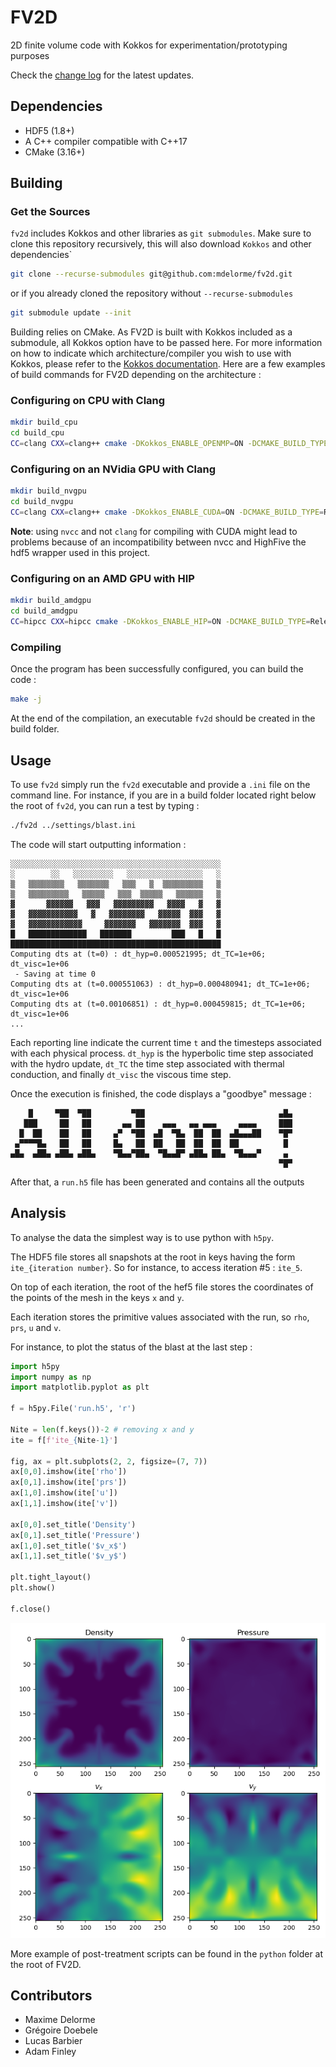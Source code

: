 # FV2D
2D finite volume code with Kokkos for experimentation/prototyping purposes

Check the [change log](CHANGELOG.md) for the latest updates.

## Dependencies

* HDF5 (1.8+)
* A C++ compiler compatible with C++17
* CMake (3.16+)

## Building

### Get the Sources

`fv2d` includes Kokkos and other libraries as `git submodules`. Make sure to clone this repository recursively, this will also download `Kokkos` and other dependencies`

```bash
git clone --recurse-submodules git@github.com:mdelorme/fv2d.git
```
or if you already cloned the repository without `--recurse-submodules`
```bash
git submodule update --init
```

Building relies on CMake. As FV2D is built with Kokkos included as a submodule, all Kokkos option have to be passed here. For more information on how to indicate which architecture/compiler you wish to use with Kokkos, please refer to the [Kokkos documentation](https://kokkos.org/kokkos-core-wiki/ProgrammingGuide/Compiling.html). Here are a few examples of build commands for FV2D depending on the architecture : 

### Configuring on CPU with Clang

```bash
mkdir build_cpu
cd build_cpu
CC=clang CXX=clang++ cmake -DKokkos_ENABLE_OPENMP=ON -DCMAKE_BUILD_TYPE=Release ..
```

### Configuring on an NVidia GPU with Clang

```bash
mkdir build_nvgpu
cd build_nvgpu
CC=clang CXX=clang++ cmake -DKokkos_ENABLE_CUDA=ON -DCMAKE_BUILD_TYPE=Release ..
```

**Note**: using `nvcc` and not `clang` for compiling with CUDA might lead to problems because of an incompatibility between nvcc and HighFive the hdf5 wrapper used in this project. 

### Configuring on an AMD GPU with HIP

```bash
mkdir build_amdgpu
cd build_amdgpu
CC=hipcc CXX=hipcc cmake -DKokkos_ENABLE_HIP=ON -DCMAKE_BUILD_TYPE=Release ..
```

### Compiling
Once the program has been successfully configured, you can build the code :

```bash
make -j
```

At the end of the compilation, an executable `fv2d` should be created in the build folder.

## Usage

To use `fv2d` simply run the `fv2d` executable and provide a `.ini` file on the command line. For instance, if you are in a build folder located right below the root of `fv2d`, you can run a test by typing : 

```bash
./fv2d ../settings/blast.ini
```

The code will start outputting information : 

```
░░░░░░░░░░░░░░░░░░░░░░░░░░░░░░░░░░░░░░░░░░░░░░░
░        ░░   ░░░░░░░░░   ░░░░░░░░░░░░░░░░░   ░
▒   ▒▒▒▒▒▒▒▒   ▒▒▒▒▒▒▒   ▒▒▒   ▒  ▒▒▒▒▒▒▒▒▒   ▒
▒   ▒▒▒▒▒▒▒▒▒   ▒▒▒▒▒   ▒▒▒  ▒▒▒▒▒   ▒▒▒▒▒▒   ▒
▓       ▓▓▓▓▓▓   ▓▓▓   ▓▓▓▓▓▓▓▓▓   ▓▓▓▓   ▓   ▓
▓   ▓▓▓▓▓▓▓▓▓▓▓   ▓   ▓▓▓▓▓▓▓▓   ▓▓▓▓▓  ▓▓▓   ▓
▓   ▓▓▓▓▓▓▓▓▓▓▓▓     ▓▓▓▓▓▓▓   ▓▓▓▓▓▓▓  ▓▓▓   ▓
█   █████████████   ███████         ███   █   █
███████████████████████████████████████████████
Computing dts at (t=0) : dt_hyp=0.000521995; dt_TC=1e+06; dt_visc=1e+06
 - Saving at time 0
Computing dts at (t=0.000551063) : dt_hyp=0.000480941; dt_TC=1e+06; dt_visc=1e+06
Computing dts at (t=0.00106851) : dt_hyp=0.000459815; dt_TC=1e+06; dt_visc=1e+06
...
```

Each reporting line indicate the current time `t` and the timesteps associated with each physical process. `dt_hyp` is the hyperbolic time step associated with the hydro update, `dt_TC` the time step associated with thermal conduction, and finally `dt_visc` the viscous time step.

Once the execution is finished, the code displays a "goodbye" message : 

```
    █     ▀██  ▀██         ▀██                              ▄█▄ 
   ███     ██   ██       ▄▄ ██    ▄▄▄   ▄▄ ▄▄▄     ▄▄▄▄     ███ 
  █  ██    ██   ██     ▄▀  ▀██  ▄█  ▀█▄  ██  ██  ▄█▄▄▄██    ▀█▀ 
 ▄▀▀▀▀█▄   ██   ██     █▄   ██  ██   ██  ██  ██  ██          █  
▄█▄  ▄██▄ ▄██▄ ▄██▄    ▀█▄▄▀██▄  ▀█▄▄█▀ ▄██▄ ██▄  ▀█▄▄▄▀     ▄  
                                                            ▀█▀ 
```

After that, a `run.h5` file has been generated and contains all the outputs

## Analysis

To analyse the data the simplest way is to use python with `h5py`.

The HDF5 file stores all snapshots at the root in keys having the form `ite_{iteration number}`. So for instance, to access iteration #5 : `ite_5`.

On top of each iteration, the root of the hef5 file stores the coordinates of the points of the mesh in the keys `x` and `y`.

Each iteration stores the primitive values associated with the run, so `rho`, `prs`, `u` and `v`.

For instance, to plot the status of the blast at the last step : 

```python
import h5py
import numpy as np
import matplotlib.pyplot as plt

f = h5py.File('run.h5', 'r')

Nite = len(f.keys())-2 # removing x and y
ite = f[f'ite_{Nite-1}']

fig, ax = plt.subplots(2, 2, figsize=(7, 7))
ax[0,0].imshow(ite['rho'])
ax[0,1].imshow(ite['prs'])
ax[1,0].imshow(ite['u'])
ax[1,1].imshow(ite['v'])

ax[0,0].set_title('Density')
ax[0,1].set_title('Pressure')
ax[1,0].set_title('$v_x$')
ax[1,1].set_title('$v_y$')

plt.tight_layout()
plt.show()

f.close()
```

![Rendering of the 2D sedov Blast](figs/blast_plot.png)


More example of post-treatment scripts can be found in the `python` folder at the root of FV2D.

## Contributors

* Maxime Delorme
* Grégoire Doebele
* Lucas Barbier
* Adam Finley